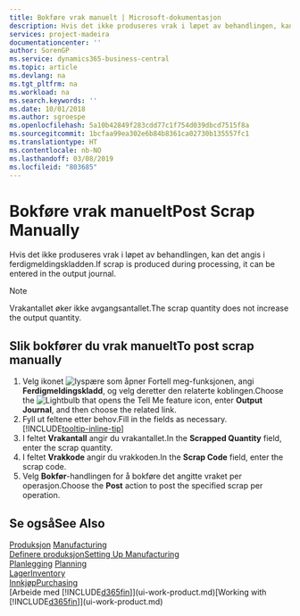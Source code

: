 ```yaml
---
title: Bokføre vrak manuelt | Microsoft-dokumentasjon
description: Hvis det ikke produseres vrak i løpet av behandlingen, kan det angis i ferdigmeldingskladden. Merk at vrakantallet ikke øker avgangsantallet.
services: project-madeira
documentationcenter: ''
author: SorenGP
ms.service: dynamics365-business-central
ms.topic: article
ms.devlang: na
ms.tgt_pltfrm: na
ms.workload: na
ms.search.keywords: ''
ms.date: 10/01/2018
ms.author: sgroespe
ms.openlocfilehash: 5a10b42849f283cdd77c1f754d039dbcd7515f8a
ms.sourcegitcommit: 1bcfaa99ea302e6b84b8361ca02730b135557fc1
ms.translationtype: HT
ms.contentlocale: nb-NO
ms.lasthandoff: 03/08/2019
ms.locfileid: "803685"
---
```

# <a name="post-scrap-manually"></a><span data-ttu-id="dd7da-104">Bokføre vrak manuelt</span><span class="sxs-lookup"><span data-stu-id="dd7da-104">Post Scrap Manually</span></span>
<span data-ttu-id="dd7da-105">Hvis det ikke produseres vrak i løpet av behandlingen, kan det angis i ferdigmeldingskladden.</span><span class="sxs-lookup"><span data-stu-id="dd7da-105">If scrap is produced during processing, it can be entered in the output journal.</span></span> 

> [!NOTE]
> <span data-ttu-id="dd7da-106">Vrakantallet øker ikke avgangsantallet.</span><span class="sxs-lookup"><span data-stu-id="dd7da-106">The scrap quantity does not increase the output quantity.</span></span>  

## <a name="to-post-scrap-manually"></a><span data-ttu-id="dd7da-107">Slik bokfører du vrak manuelt</span><span class="sxs-lookup"><span data-stu-id="dd7da-107">To post scrap manually</span></span>  
1. <span data-ttu-id="dd7da-108">Velg ikonet ![lyspære som åpner Fortell meg-funksjonen](media/ui-search/search_small.png "Fortell hva du vil gjøre"), angi **Ferdigmeldingskladd**, og velg deretter den relaterte koblingen.</span><span class="sxs-lookup"><span data-stu-id="dd7da-108">Choose the ![Lightbulb that opens the Tell Me feature](media/ui-search/search_small.png "Tell me what you want to do") icon, enter **Output Journal**, and then choose the related link.</span></span>  
2. <span data-ttu-id="dd7da-109">Fyll ut feltene etter behov.</span><span class="sxs-lookup"><span data-stu-id="dd7da-109">Fill in the fields as necessary.</span></span> [!INCLUDE[tooltip-inline-tip](includes/tooltip-inline-tip_md.md)]  
3. <span data-ttu-id="dd7da-110">I feltet **Vrakantall** angir du vrakantallet.</span><span class="sxs-lookup"><span data-stu-id="dd7da-110">In the **Scrapped Quantity** field, enter the scrap quantity.</span></span>  
4. <span data-ttu-id="dd7da-111">I feltet **Vrakkode** angir du vrakkoden.</span><span class="sxs-lookup"><span data-stu-id="dd7da-111">In the **Scrap Code** field, enter the scrap code.</span></span>  
5. <span data-ttu-id="dd7da-112">Velg **Bokfør**-handlingen for å bokføre det angitte vraket per operasjon.</span><span class="sxs-lookup"><span data-stu-id="dd7da-112">Choose the **Post** action to post the specified scrap per operation.</span></span>  

## <a name="see-also"></a><span data-ttu-id="dd7da-113">Se også</span><span class="sxs-lookup"><span data-stu-id="dd7da-113">See Also</span></span>  
<span data-ttu-id="dd7da-114">[Produksjon](production-manage-manufacturing.md)  </span><span class="sxs-lookup"><span data-stu-id="dd7da-114">[Manufacturing](production-manage-manufacturing.md)  </span></span>  
[<span data-ttu-id="dd7da-115">Definere produksjon</span><span class="sxs-lookup"><span data-stu-id="dd7da-115">Setting Up Manufacturing</span></span>](production-configure-production-processes.md)  
<span data-ttu-id="dd7da-116">[Planlegging](production-planning.md)    </span><span class="sxs-lookup"><span data-stu-id="dd7da-116">[Planning](production-planning.md)    </span></span>  
[<span data-ttu-id="dd7da-117">Lager</span><span class="sxs-lookup"><span data-stu-id="dd7da-117">Inventory</span></span>](inventory-manage-inventory.md)  
[<span data-ttu-id="dd7da-118">Innkjøp</span><span class="sxs-lookup"><span data-stu-id="dd7da-118">Purchasing</span></span>](purchasing-manage-purchasing.md)  
<span data-ttu-id="dd7da-119">[Arbeide med [!INCLUDE[d365fin](includes/d365fin_md.md)]](ui-work-product.md)</span><span class="sxs-lookup"><span data-stu-id="dd7da-119">[Working with [!INCLUDE[d365fin](includes/d365fin_md.md)]](ui-work-product.md)</span></span>
